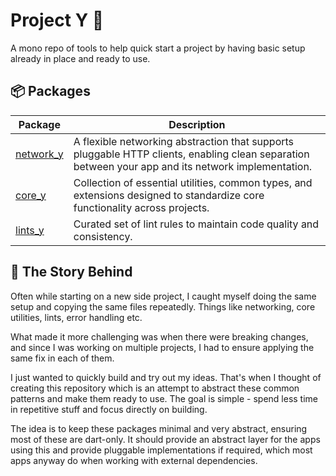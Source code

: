 # Project Y 🚀

A mono repo of tools to help quick start a project by having basic setup already in place and ready to use.

## 📦 Packages

| Package | Description |
|---------|-------------|
| [network_y](packages/network) | A flexible networking abstraction that supports pluggable HTTP clients, enabling clean separation between your app and its network implementation.
| [core_y](packages/core) | Collection of essential utilities, common types, and extensions designed to standardize core functionality across projects. |
| [lints_y](packages/lints) | Curated set of lint rules to maintain code quality and consistency. |

## 💭 The Story Behind

Often while starting on a new side project, I caught myself doing the same setup and copying the same files repeatedly. Things like networking, core utilities, lints, error handling etc. 

What made it more challenging was when there were breaking changes, and since I was working on multiple projects, I had to ensure applying the same fix in each of them.

I just wanted to quickly build and try out my ideas. That's when I thought of creating this repository which is an attempt to abstract these common patterns and make them ready to use. The goal is simple - spend less time in repetitive stuff and focus directly on building.

The idea is to keep these packages minimal and very abstract, ensuring most of these are dart-only. It should provide an abstract layer for the apps using this and provide pluggable implementations if required, which most apps anyway do when working with external dependencies.